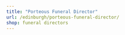 ```yaml
---
title: "Porteous Funeral Director"
url: /edinburgh/porteous-funeral-director/
shop: funeral directors
---
```


